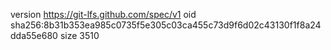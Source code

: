 version https://git-lfs.github.com/spec/v1
oid sha256:8b31b353ea985c0735f5e305c03ca455c73d9f6d02c43130f1f8a24dda55e680
size 3510
